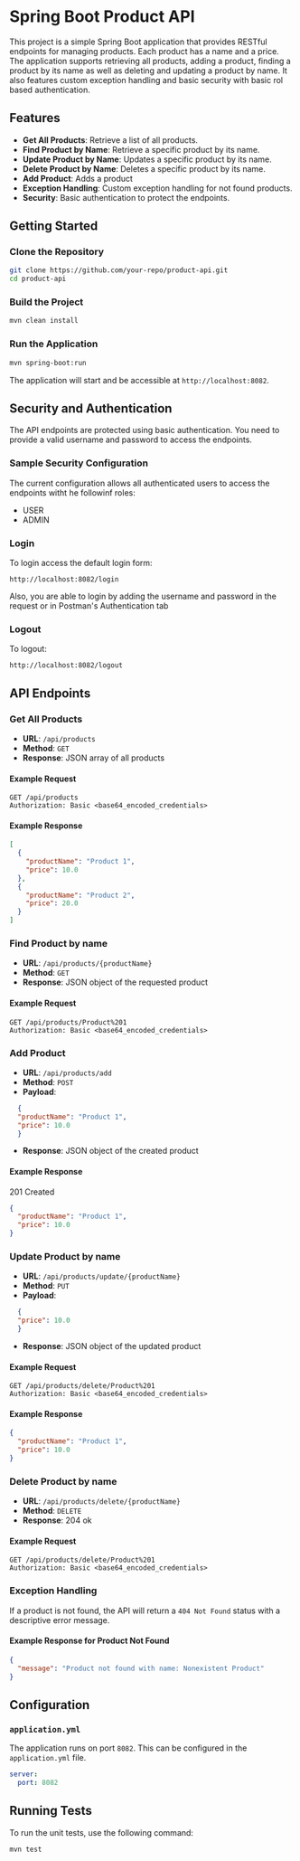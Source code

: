 # Spring Boot Product API

This project is a simple Spring Boot application that provides RESTful endpoints for managing products. Each product has a name and a price. The application supports retrieving all products, adding a product, finding a product by its name as well as deleting and updating a product by name.  It also features custom exception handling and basic security with basic rol based authentication.

## Features

- **Get All Products**: Retrieve a list of all products.
- **Find Product by Name**: Retrieve a specific product by its name.
- **Update Product by Name**: Updates a specific product by its name.
- **Delete Product by Name**: Deletes a specific product by its name.
- **Add Product**: Adds a product
- **Exception Handling**: Custom exception handling for not found products.
- **Security**: Basic authentication to protect the endpoints.

## Getting Started

### Clone the Repository

```bash
git clone https://github.com/your-repo/product-api.git
cd product-api
```

### Build the Project

```bash
mvn clean install
```

### Run the Application

```bash
mvn spring-boot:run
```

The application will start and be accessible at `http://localhost:8082`.

## Security and Authentication

The API endpoints are protected using basic authentication. You need to provide a valid username and password to access the endpoints.

### Sample Security Configuration

The current configuration allows all authenticated users to access the endpoints witht he followinf roles:
- USER
- ADMIN

### Login

To login access the default login form:
```http
http://localhost:8082/login
```
Also, you are able to login by adding the username and password in the request or in Postman's Authentication tab

### Logout
To logout:
```http
http://localhost:8082/logout
```

## API Endpoints

### Get All Products

- **URL**: `/api/products`
- **Method**: `GET`
- **Response**: JSON array of all products

#### Example Request

```http
GET /api/products
Authorization: Basic <base64_encoded_credentials>
```

#### Example Response

```json
[
  {
    "productName": "Product 1",
    "price": 10.0
  },
  {
    "productName": "Product 2",
    "price": 20.0
  }
]
```

### Find Product by name

- **URL**: `/api/products/{productName}`
- **Method**: `GET`
- **Response**: JSON object of the requested product

#### Example Request

```http
GET /api/products/Product%201
Authorization: Basic <base64_encoded_credentials>
```

### Add Product

- **URL**: `/api/products/add`
- **Method**: `POST`
- **Payload**: 
```json
  {
  "productName": "Product 1",
  "price": 10.0
  }
```
- **Response**: JSON object of the created product

#### Example Response
201 Created
```json
{
  "productName": "Product 1",
  "price": 10.0
}
```

### Update Product by name

- **URL**: `/api/products/update/{productName}`
- **Method**: `PUT`
- **Payload**: 
```json
  {
  "price": 10.0
  }
```
- **Response**: JSON object of the updated product

#### Example Request

```http
GET /api/products/delete/Product%201
Authorization: Basic <base64_encoded_credentials>
```

#### Example Response

```json
{
  "productName": "Product 1",
  "price": 10.0
}
```

### Delete Product by name

- **URL**: `/api/products/delete/{productName}`
- **Method**: `DELETE`
- **Response**: 204 ok

#### Example Request

```http
GET /api/products/delete/Product%201
Authorization: Basic <base64_encoded_credentials>
```

### Exception Handling

If a product is not found, the API will return a `404 Not Found` status with a descriptive error message.

#### Example Response for Product Not Found

```json
{
  "message": "Product not found with name: Nonexistent Product"
}
```

## Configuration

### `application.yml`

The application runs on port `8082`. This can be configured in the `application.yml` file.

```yaml
server:
  port: 8082
```

## Running Tests

To run the unit tests, use the following command:

```bash
mvn test
```